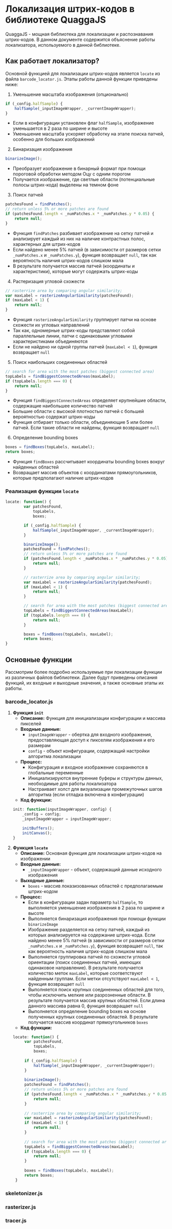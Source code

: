 # Локализация штрих-кодов в библиотеке QuaggaJS
QuaggaJS - мощная библиотека для локализации и распознавания штрих-кодов. В данном документе содержится объяснение работы локализатора,
используемого в данной библиотеке.

## Как работает локализатор?
Основной функцией для локализации штрих-кодов является `locate` из файла `barcode_locator.js`.
Этапы работы данной функции приведены ниже:

1. Уменьшение масштаба изображения (опционально)
```js
if (_config.halfSample) {
    halfSample(_inputImageWrapper, _currentImageWrapper);
}
```
   - Если в конфигурации установлен флаг `halfSample`, изображение уменьшается в 2 раза по ширине и высоте
   - Уменьшение масштаба ускоряет обработку на этапе поиска патчей, особенно для больших изображений

2. Бинаризация изображения
```js
binarizeImage();
```
  - Преобразует изображение в бинарный формат при помощи пороговой обработки методом Оцу с одним порогом
  - Получается изображение, где светлые области (потенциальные полосы штрих-кода) выделены на темном фоне

3. Поиск патчей
```js
patchesFound = findPatches();
// return unless 5% or more patches are found
if (patchesFound.length < _numPatches.x * _numPatches.y * 0.05) {
    return null;
}
```
  - Функция `findPatches` разбивает изображение на сетку патчей и анализирует каждый из них на наличие контрастных полос, характерных для штрих-кодов
  - Если найдено менее 5% патчей (в зависимости от размеров сетки `_numPatches.x` и `_numPatches.y`), функция возвращает `null`, так как вероятность
  наличия штрих-кодов слишком мала
  - В результате получается массив патчей (координаты и характеристики), которые могут содержать штрих-коды

4. Растеризация угловой схожести
```js
// rasterrize area by comparing angular similarity;
var maxLabel = rasterizeAngularSimilarity(patchesFound);
if (maxLabel < 1) {
    return null;
}
```
  - Функция `rasterizeAngularSimilarity` группирует патчи на основе схожести их угловых направлений
  - Так как, одномерные штрих-коды представляют собой параллельные линии, патчи с одинаковыми угловыми характеристиками объединяются
  - Если не найдено ни одной группы патчей (`maxLabel < 1`), функция возвращает `null`

5. Поиск наибольших соединенных областей
```js
// search for area with the most patches (biggest connected area)
topLabels = findBiggestConnectedAreas(maxLabel);
if (topLabels.length === 0) {
    return null;
}
```
  - Функция `findBiggestConnectedAreas` определяет крупнейшие области, содержащие наибольшее количество патчей
  - Большие области с высокой плотностью патчей с большей вероятностью содержат штрих-коды
  - Функция отбирает только области, объединяющие 5 или более патчей. Если такие области не найдены, функция возвращает `null`

6. Определение bounding boxes
```js
boxes = findBoxes(topLabels, maxLabel);
return boxes;
```
  - Функция `findBoxes` рассчитывает координаты bounding boxes вокруг найденных областей
  - Возвращает массив объектов с координатами прямоугольников, которые предполагают наличие штрих-кодов

### Реализация функции `locate`
```js
locate: function() {
        var patchesFound,
            topLabels,
            boxes;

        if (_config.halfSample) {
            halfSample(_inputImageWrapper, _currentImageWrapper);
        }

        binarizeImage();
        patchesFound = findPatches();
        // return unless 5% or more patches are found
        if (patchesFound.length < _numPatches.x * _numPatches.y * 0.05) {
            return null;
        }

        // rasterrize area by comparing angular similarity;
        var maxLabel = rasterizeAngularSimilarity(patchesFound);
        if (maxLabel < 1) {
            return null;
        }

        // search for area with the most patches (biggest connected area)
        topLabels = findBiggestConnectedAreas(maxLabel);
        if (topLabels.length === 0) {
            return null;
        }

        boxes = findBoxes(topLabels, maxLabel);
        return boxes;
}
```

## Основные функции
Рассмотрим более подробно используемые при локализации функции из различных файлов библиотеки. Далее будут приведены описания функций, их входные и выходные значения, а также основные этапы их работы.

### barcode_locator.js
1. <b>Функция `init`</b>
    - <b>Описание:</b> Функция для инициализации конфигурации и массива пикселей
    - <b>Входные данные:</b>
         - `inputImageWrapper` - обертка для входного изображения, предоставляющая доступ к пикселям изображения и его размерам
        - `config` - объект конфигурации, содержащий настройки алгоритма локализации
    - <b>Процесс:</b>
        - Конфигурация и входное изображение сохраняются в глобальные переменные
        - Инициализируются внутренние буферы и структуры данных, необходимые для работы локализатора
        - Настраивает холст для визуализации промежуточных шагов алгоритма (если отладка включена в конфигурации) 
    - <b>Код функции:</b>
    ```js
    init: function(inputImageWrapper, config) {
        _config = config;
        _inputImageWrapper = inputImageWrapper;

        initBuffers();
        initCanvas();
    }
    ```
2. <b>Функция `locate`</b>
   - <b>Описание:</b> Основная функция для локализации штрих-кодов на изображении
   - <b>Входные данные:</b>
       - `_inputImageWrapper` - объект, содержащий данные исходного изображения
   - <b>Выходные данные:</b>
       - `boxes` - массив локазизованных областей с предполагаемым штрих-кодом
   - <b>Процесс:</b>
       - Если в конфигурации задан параметр `halfSample`, то выполняется уменьшение изображения в 2 раза по ширине и высоте
       - Выполняется бинаризация изображения при помощи функции `binarizeImage`
       - Изображение разделяется на сетку патчей, каждый из которых анализируется на содержание штрих-кода. Если найдено менее 5% патчей (в зависимости от
         размеров сетки `_numPatches.x` и `_numPatches.y`), функция возвращает `null`, так как вероятность наличия штрих-кодов слишком мала
       - Выполняется группировка патчей по схожести угловой ориентации (поиск соединенных патчей, имеющих одинаковое направление). В результате получается
         количество меток `maxLabel`, которые соответствуют найденным группам. Если метки отсутствуют `maxLabel < 1`, функция возвращает `null`
       - Выполняется поиск крупных соединенных областей для того, чтобы исключить мелкие или разрозненные области. В результате получается массив крупных
         областей. Если длина данного массива равна 0, функция возвращает `null`
       - Выполняется определение bounding boxes на основе полученных крупных соединенных областей. В результате получается
         массив координат прямоугольников `boxes`
   - <b>Код функции:</b>
   ```js
   locate: function() {
        var patchesFound,
            topLabels,
            boxes;
        
        if (_config.halfSample) {
            halfSample(_inputImageWrapper, _currentImageWrapper);
        }
        
        binarizeImage();
        patchesFound = findPatches();
        // return unless 5% or more patches are found
        if (patchesFound.length < _numPatches.x * _numPatches.y * 0.05) {
            return null;
        }
        
        // rasterrize area by comparing angular similarity;
        var maxLabel = rasterizeAngularSimilarity(patchesFound);
        if (maxLabel < 1) {
            return null;
        }
        
        // search for area with the most patches (biggest connected area)
        topLabels = findBiggestConnectedAreas(maxLabel);
        if (topLabels.length === 0) {
            return null;
        }
        
        boxes = findBoxes(topLabels, maxLabel);
        return boxes;
    }
   ```

### skeletonizer.js

### rasterizer.js

### tracer.js
